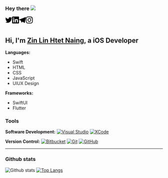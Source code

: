 ### Hey there <img src="https://media.giphy.com/media/hvRJCLFzcasrR4ia7z/giphy.gif" width="25px">

<a href="https://twitter.com/zinlinhtetnaing/">
  <img align="left" alt="Zin Lin Htet Naing | Twitter" width="22px" src="https://github.com/zinlinhtetnaing/zinlinhtetnaing/blob/main/assets/icons/twitter.svg" />
</a>

<a href="http://linkedin.com/in/zin-lin-htet-naing-849b42188/">
  <img align="left" alt="Zin Lin Htet Naing's LinkdeIN" width="22px" src="https://github.com/zinlinhtetnaing/zinlinhtetnaing/blob/main/assets/icons/linkedin.svg" />
</a>

<a href="https://t.me/devsilentlin">
  <img align="left" alt="Zin Lin Htet Naing's Telegram" width="22px" src="https://github.com/zinlinhtetnaing/zinlinhtetnaing/blob/main/assets/icons/telegram.svg" />
</a>

<a href="https://www.instagram.com/dev.zinlinhtetnaing/">
  <img align="left" alt="Zin Lin Htet Naing's Instagram" width="22px" src="https://github.com/zinlinhtetnaing/zinlinhtetnaing/blob/main/assets/icons/instagram.svg" />
</a>
<br/>
<br/>

## Hi, I'm [Zin Lin Htet Naing](https://zinlinhtetnaing.github.io/zinlinhtetnaing), a iOS Developer

**Languages:**  
* Swift <br/>
* HTML <br/>
* CSS <br/>
* JavaScript <br/>
* UIUX Design

**Frameworks:**  
* SwiftUI <br/>
* Flutter 

### Tools

**Software Development:**
[![Visual Studio](https://img.shields.io/badge/-007ACC?style=flat&logo=Visual-Studio-Code&logoColor=white&link=https://github.com/zinlinhtetnaing "Visual Studio")](https://github.com/zinlinhtetnaing)
[![XCode](https://img.shields.io/badge/-1575F9?style=flat&logo=Xcode&logoColor=white&link=https://github.com/zinlinhtetnaing "Xcode")](https://github.com/zinlinhtetnaing)

**Version Control:**
[![Bitbucket](https://img.shields.io/badge/-Bitbucket-blue?style=flat&logo=bitbucket&link=https://github.com/zinlinhtetnaing)](https://github.com/zinlinhtetnaing)
[![Git](https://img.shields.io/badge/-Git-black?style=flat&logo=git&link=https://github.com/zinlinhtetnaing)](https://github.com/zinlinhtetnaing)
[![GitHub](https://img.shields.io/badge/-GitHub-181717?style=flat&logo=github&link=https://github.com/zinlinhtetnaing)](https://github.com/zinlinhtetnaing)
<br/>

<hr>

### Github stats
![Github stats](https://github-readme-stats.vercel.app/api?username=zinlinhtetnaing&show_icons=true&count_private=true)
[![Top Langs](https://github-readme-stats.vercel.app/api/top-langs/?username=zinlinhtetnaing&langs_count=10&exclude_repo=github-readme-stats,zinlinhtetnaing.github.io&count_private=true&hide=c&layout=compact)](https://github.com/zinlinhtetnaing)
